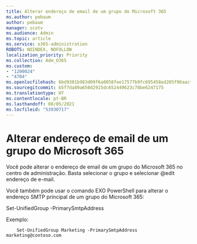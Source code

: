 ```yaml
---
title: Alterar endereço de email de um grupo do Microsoft 365
ms.author: pebaum
author: pebaum
manager: scotv
ms.audience: Admin
ms.topic: article
ms.service: o365-administration
ROBOTS: NOINDEX, NOFOLLOW
localization_priority: Priority
ms.collection: Adm_O365
ms.custom:
- "1200024"
- "4704"
ms.openlocfilehash: 6bd9301b983d09f6a0058fee17577b9fc695458ed205f96aacf79a87e4a91e34
ms.sourcegitcommit: b5f7da89a650d2915dc652449623c78be6247175
ms.translationtype: HT
ms.contentlocale: pt-BR
ms.lasthandoff: 08/05/2021
ms.locfileid: "53930717"
---
```

# <a name="change-email-address-of-a-microsoft-365-group"></a>Alterar endereço de email de um grupo do Microsoft 365

Você pode alterar o endereço de email de um grupo do Microsoft 365 no centro de administração. Basta selecionar o grupo e selecionar @edit endereço de e-mail.

Você também pode usar o comando EXO PowerShell para alterar o endereço SMTP principal de um grupo do Microsoft 365:

Set-UnifiedGroup <Group Name> -PrimarySmtpAddress <new SMTP Address>

Exemplo:

```
    Set-UnifiedGroup Marketing -PrimarySmtpAddress marketing@contoso.com
```
